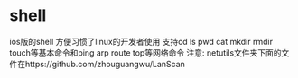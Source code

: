 shell
=====

ios版的shell
方便习惯了linux的开发者使用
支持cd ls pwd cat mkdir rmdir touch等基本命令和ping arp route top等网络命令
注意: netutils文件夹下面的文件在https://github.com/zhouguangwu/LanScan